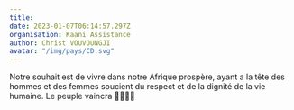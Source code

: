 ```yaml
---
title: 
date: 2023-01-07T06:14:57.297Z
organisation: Kaani Assistance
author: Christ VOUVOUNGJI
avatar: "/img/pays/CD.svg"
---
```


Notre souhait est de vivre dans notre Afrique prospère, ayant a la tête des hommes et des femmes soucient du respect et de la dignité de la vie humaine. Le peuple vaincra ✌🏿💪🏿